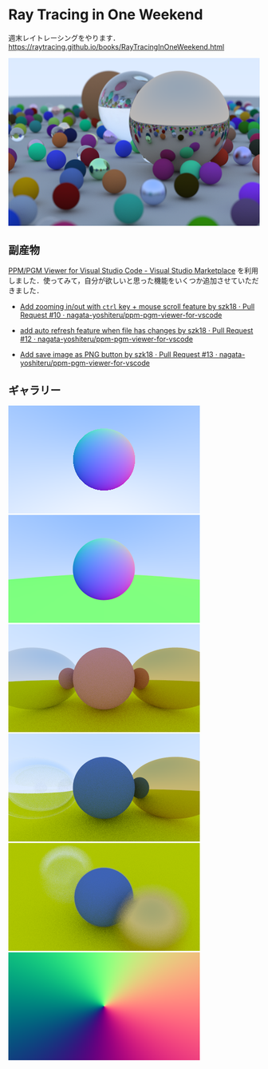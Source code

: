 # Ray Tracing in One Weekend
週末レイトレーシングをやります．
https://raytracing.github.io/books/RayTracingInOneWeekend.html

![](/images/finish.png)

## 副産物

[PPM/PGM Viewer for Visual Studio Code - Visual Studio Marketplace](https://marketplace.visualstudio.com/items?itemName=ngtystr.ppm-pgm-viewer-for-vscode) を利用しました．使ってみて，自分が欲しいと思った機能をいくつか追加させていただきました．

- [Add zooming in/out with `ctrl` key + mouse scroll  feature by szk18 · Pull Request #10 · nagata-yoshiteru/ppm-pgm-viewer-for-vscode](https://github.com/nagata-yoshiteru/ppm-pgm-viewer-for-vscode/pull/10)

- [add auto refresh feature when file has changes by szk18 · Pull Request #12 · nagata-yoshiteru/ppm-pgm-viewer-for-vscode](https://github.com/nagata-yoshiteru/ppm-pgm-viewer-for-vscode/pull/12)
- [Add save image as PNG button by szk18 · Pull Request #13 · nagata-yoshiteru/ppm-pgm-viewer-for-vscode](https://github.com/nagata-yoshiteru/ppm-pgm-viewer-for-vscode/pull/13)

## ギャラリー

![](/images/19.png)
![](/images/antialiasing.png)
![](/images/shiny_metal.png)
![](/images/hollow_glass_sphere.png)
![](/images/spheres_with_depth_of_field.png)
![](/images/18.png)